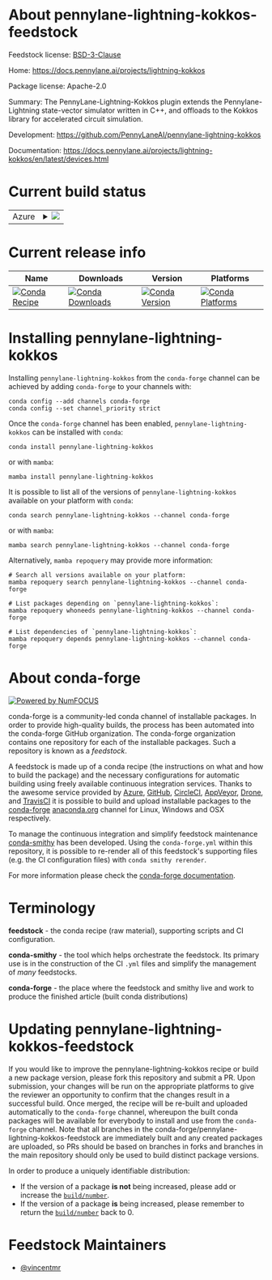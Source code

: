 About pennylane-lightning-kokkos-feedstock
==========================================

Feedstock license: [BSD-3-Clause](https://github.com/conda-forge/pennylane-lightning-kokkos-feedstock/blob/main/LICENSE.txt)

Home: https://docs.pennylane.ai/projects/lightning-kokkos

Package license: Apache-2.0

Summary: The PennyLane-Lightning-Kokkos plugin extends the Pennylane-Lightning state-vector simulator written in C++, and offloads to the Kokkos library for accelerated circuit simulation.

Development: https://github.com/PennyLaneAI/pennylane-lightning-kokkos

Documentation: https://docs.pennylane.ai/projects/lightning-kokkos/en/latest/devices.html

Current build status
====================


<table>
    
  <tr>
    <td>Azure</td>
    <td>
      <details>
        <summary>
          <a href="https://dev.azure.com/conda-forge/feedstock-builds/_build/latest?definitionId=19344&branchName=main">
            <img src="https://dev.azure.com/conda-forge/feedstock-builds/_apis/build/status/pennylane-lightning-kokkos-feedstock?branchName=main">
          </a>
        </summary>
        <table>
          <thead><tr><th>Variant</th><th>Status</th></tr></thead>
          <tbody><tr>
              <td>linux_64_python3.10.____cpython</td>
              <td>
                <a href="https://dev.azure.com/conda-forge/feedstock-builds/_build/latest?definitionId=19344&branchName=main">
                  <img src="https://dev.azure.com/conda-forge/feedstock-builds/_apis/build/status/pennylane-lightning-kokkos-feedstock?branchName=main&jobName=linux&configuration=linux%20linux_64_python3.10.____cpython" alt="variant">
                </a>
              </td>
            </tr><tr>
              <td>linux_64_python3.11.____cpython</td>
              <td>
                <a href="https://dev.azure.com/conda-forge/feedstock-builds/_build/latest?definitionId=19344&branchName=main">
                  <img src="https://dev.azure.com/conda-forge/feedstock-builds/_apis/build/status/pennylane-lightning-kokkos-feedstock?branchName=main&jobName=linux&configuration=linux%20linux_64_python3.11.____cpython" alt="variant">
                </a>
              </td>
            </tr><tr>
              <td>linux_64_python3.9.____73_pypy</td>
              <td>
                <a href="https://dev.azure.com/conda-forge/feedstock-builds/_build/latest?definitionId=19344&branchName=main">
                  <img src="https://dev.azure.com/conda-forge/feedstock-builds/_apis/build/status/pennylane-lightning-kokkos-feedstock?branchName=main&jobName=linux&configuration=linux%20linux_64_python3.9.____73_pypy" alt="variant">
                </a>
              </td>
            </tr><tr>
              <td>linux_64_python3.9.____cpython</td>
              <td>
                <a href="https://dev.azure.com/conda-forge/feedstock-builds/_build/latest?definitionId=19344&branchName=main">
                  <img src="https://dev.azure.com/conda-forge/feedstock-builds/_apis/build/status/pennylane-lightning-kokkos-feedstock?branchName=main&jobName=linux&configuration=linux%20linux_64_python3.9.____cpython" alt="variant">
                </a>
              </td>
            </tr><tr>
              <td>linux_aarch64_python3.10.____cpython</td>
              <td>
                <a href="https://dev.azure.com/conda-forge/feedstock-builds/_build/latest?definitionId=19344&branchName=main">
                  <img src="https://dev.azure.com/conda-forge/feedstock-builds/_apis/build/status/pennylane-lightning-kokkos-feedstock?branchName=main&jobName=linux&configuration=linux%20linux_aarch64_python3.10.____cpython" alt="variant">
                </a>
              </td>
            </tr><tr>
              <td>linux_aarch64_python3.11.____cpython</td>
              <td>
                <a href="https://dev.azure.com/conda-forge/feedstock-builds/_build/latest?definitionId=19344&branchName=main">
                  <img src="https://dev.azure.com/conda-forge/feedstock-builds/_apis/build/status/pennylane-lightning-kokkos-feedstock?branchName=main&jobName=linux&configuration=linux%20linux_aarch64_python3.11.____cpython" alt="variant">
                </a>
              </td>
            </tr><tr>
              <td>linux_aarch64_python3.9.____73_pypy</td>
              <td>
                <a href="https://dev.azure.com/conda-forge/feedstock-builds/_build/latest?definitionId=19344&branchName=main">
                  <img src="https://dev.azure.com/conda-forge/feedstock-builds/_apis/build/status/pennylane-lightning-kokkos-feedstock?branchName=main&jobName=linux&configuration=linux%20linux_aarch64_python3.9.____73_pypy" alt="variant">
                </a>
              </td>
            </tr><tr>
              <td>linux_aarch64_python3.9.____cpython</td>
              <td>
                <a href="https://dev.azure.com/conda-forge/feedstock-builds/_build/latest?definitionId=19344&branchName=main">
                  <img src="https://dev.azure.com/conda-forge/feedstock-builds/_apis/build/status/pennylane-lightning-kokkos-feedstock?branchName=main&jobName=linux&configuration=linux%20linux_aarch64_python3.9.____cpython" alt="variant">
                </a>
              </td>
            </tr><tr>
              <td>linux_ppc64le_python3.10.____cpython</td>
              <td>
                <a href="https://dev.azure.com/conda-forge/feedstock-builds/_build/latest?definitionId=19344&branchName=main">
                  <img src="https://dev.azure.com/conda-forge/feedstock-builds/_apis/build/status/pennylane-lightning-kokkos-feedstock?branchName=main&jobName=linux&configuration=linux%20linux_ppc64le_python3.10.____cpython" alt="variant">
                </a>
              </td>
            </tr><tr>
              <td>linux_ppc64le_python3.11.____cpython</td>
              <td>
                <a href="https://dev.azure.com/conda-forge/feedstock-builds/_build/latest?definitionId=19344&branchName=main">
                  <img src="https://dev.azure.com/conda-forge/feedstock-builds/_apis/build/status/pennylane-lightning-kokkos-feedstock?branchName=main&jobName=linux&configuration=linux%20linux_ppc64le_python3.11.____cpython" alt="variant">
                </a>
              </td>
            </tr><tr>
              <td>linux_ppc64le_python3.9.____73_pypy</td>
              <td>
                <a href="https://dev.azure.com/conda-forge/feedstock-builds/_build/latest?definitionId=19344&branchName=main">
                  <img src="https://dev.azure.com/conda-forge/feedstock-builds/_apis/build/status/pennylane-lightning-kokkos-feedstock?branchName=main&jobName=linux&configuration=linux%20linux_ppc64le_python3.9.____73_pypy" alt="variant">
                </a>
              </td>
            </tr><tr>
              <td>linux_ppc64le_python3.9.____cpython</td>
              <td>
                <a href="https://dev.azure.com/conda-forge/feedstock-builds/_build/latest?definitionId=19344&branchName=main">
                  <img src="https://dev.azure.com/conda-forge/feedstock-builds/_apis/build/status/pennylane-lightning-kokkos-feedstock?branchName=main&jobName=linux&configuration=linux%20linux_ppc64le_python3.9.____cpython" alt="variant">
                </a>
              </td>
            </tr><tr>
              <td>osx_64_python3.10.____cpython</td>
              <td>
                <a href="https://dev.azure.com/conda-forge/feedstock-builds/_build/latest?definitionId=19344&branchName=main">
                  <img src="https://dev.azure.com/conda-forge/feedstock-builds/_apis/build/status/pennylane-lightning-kokkos-feedstock?branchName=main&jobName=osx&configuration=osx%20osx_64_python3.10.____cpython" alt="variant">
                </a>
              </td>
            </tr><tr>
              <td>osx_64_python3.11.____cpython</td>
              <td>
                <a href="https://dev.azure.com/conda-forge/feedstock-builds/_build/latest?definitionId=19344&branchName=main">
                  <img src="https://dev.azure.com/conda-forge/feedstock-builds/_apis/build/status/pennylane-lightning-kokkos-feedstock?branchName=main&jobName=osx&configuration=osx%20osx_64_python3.11.____cpython" alt="variant">
                </a>
              </td>
            </tr><tr>
              <td>osx_64_python3.9.____73_pypy</td>
              <td>
                <a href="https://dev.azure.com/conda-forge/feedstock-builds/_build/latest?definitionId=19344&branchName=main">
                  <img src="https://dev.azure.com/conda-forge/feedstock-builds/_apis/build/status/pennylane-lightning-kokkos-feedstock?branchName=main&jobName=osx&configuration=osx%20osx_64_python3.9.____73_pypy" alt="variant">
                </a>
              </td>
            </tr><tr>
              <td>osx_64_python3.9.____cpython</td>
              <td>
                <a href="https://dev.azure.com/conda-forge/feedstock-builds/_build/latest?definitionId=19344&branchName=main">
                  <img src="https://dev.azure.com/conda-forge/feedstock-builds/_apis/build/status/pennylane-lightning-kokkos-feedstock?branchName=main&jobName=osx&configuration=osx%20osx_64_python3.9.____cpython" alt="variant">
                </a>
              </td>
            </tr><tr>
              <td>osx_arm64_python3.10.____cpython</td>
              <td>
                <a href="https://dev.azure.com/conda-forge/feedstock-builds/_build/latest?definitionId=19344&branchName=main">
                  <img src="https://dev.azure.com/conda-forge/feedstock-builds/_apis/build/status/pennylane-lightning-kokkos-feedstock?branchName=main&jobName=osx&configuration=osx%20osx_arm64_python3.10.____cpython" alt="variant">
                </a>
              </td>
            </tr><tr>
              <td>osx_arm64_python3.11.____cpython</td>
              <td>
                <a href="https://dev.azure.com/conda-forge/feedstock-builds/_build/latest?definitionId=19344&branchName=main">
                  <img src="https://dev.azure.com/conda-forge/feedstock-builds/_apis/build/status/pennylane-lightning-kokkos-feedstock?branchName=main&jobName=osx&configuration=osx%20osx_arm64_python3.11.____cpython" alt="variant">
                </a>
              </td>
            </tr><tr>
              <td>osx_arm64_python3.9.____cpython</td>
              <td>
                <a href="https://dev.azure.com/conda-forge/feedstock-builds/_build/latest?definitionId=19344&branchName=main">
                  <img src="https://dev.azure.com/conda-forge/feedstock-builds/_apis/build/status/pennylane-lightning-kokkos-feedstock?branchName=main&jobName=osx&configuration=osx%20osx_arm64_python3.9.____cpython" alt="variant">
                </a>
              </td>
            </tr>
          </tbody>
        </table>
      </details>
    </td>
  </tr>
</table>

Current release info
====================

| Name | Downloads | Version | Platforms |
| --- | --- | --- | --- |
| [![Conda Recipe](https://img.shields.io/badge/recipe-pennylane--lightning--kokkos-green.svg)](https://anaconda.org/conda-forge/pennylane-lightning-kokkos) | [![Conda Downloads](https://img.shields.io/conda/dn/conda-forge/pennylane-lightning-kokkos.svg)](https://anaconda.org/conda-forge/pennylane-lightning-kokkos) | [![Conda Version](https://img.shields.io/conda/vn/conda-forge/pennylane-lightning-kokkos.svg)](https://anaconda.org/conda-forge/pennylane-lightning-kokkos) | [![Conda Platforms](https://img.shields.io/conda/pn/conda-forge/pennylane-lightning-kokkos.svg)](https://anaconda.org/conda-forge/pennylane-lightning-kokkos) |

Installing pennylane-lightning-kokkos
=====================================

Installing `pennylane-lightning-kokkos` from the `conda-forge` channel can be achieved by adding `conda-forge` to your channels with:

```
conda config --add channels conda-forge
conda config --set channel_priority strict
```

Once the `conda-forge` channel has been enabled, `pennylane-lightning-kokkos` can be installed with `conda`:

```
conda install pennylane-lightning-kokkos
```

or with `mamba`:

```
mamba install pennylane-lightning-kokkos
```

It is possible to list all of the versions of `pennylane-lightning-kokkos` available on your platform with `conda`:

```
conda search pennylane-lightning-kokkos --channel conda-forge
```

or with `mamba`:

```
mamba search pennylane-lightning-kokkos --channel conda-forge
```

Alternatively, `mamba repoquery` may provide more information:

```
# Search all versions available on your platform:
mamba repoquery search pennylane-lightning-kokkos --channel conda-forge

# List packages depending on `pennylane-lightning-kokkos`:
mamba repoquery whoneeds pennylane-lightning-kokkos --channel conda-forge

# List dependencies of `pennylane-lightning-kokkos`:
mamba repoquery depends pennylane-lightning-kokkos --channel conda-forge
```


About conda-forge
=================

[![Powered by
NumFOCUS](https://img.shields.io/badge/powered%20by-NumFOCUS-orange.svg?style=flat&colorA=E1523D&colorB=007D8A)](https://numfocus.org)

conda-forge is a community-led conda channel of installable packages.
In order to provide high-quality builds, the process has been automated into the
conda-forge GitHub organization. The conda-forge organization contains one repository
for each of the installable packages. Such a repository is known as a *feedstock*.

A feedstock is made up of a conda recipe (the instructions on what and how to build
the package) and the necessary configurations for automatic building using freely
available continuous integration services. Thanks to the awesome service provided by
[Azure](https://azure.microsoft.com/en-us/services/devops/), [GitHub](https://github.com/),
[CircleCI](https://circleci.com/), [AppVeyor](https://www.appveyor.com/),
[Drone](https://cloud.drone.io/welcome), and [TravisCI](https://travis-ci.com/)
it is possible to build and upload installable packages to the
[conda-forge](https://anaconda.org/conda-forge) [anaconda.org](https://anaconda.org/)
channel for Linux, Windows and OSX respectively.

To manage the continuous integration and simplify feedstock maintenance
[conda-smithy](https://github.com/conda-forge/conda-smithy) has been developed.
Using the ``conda-forge.yml`` within this repository, it is possible to re-render all of
this feedstock's supporting files (e.g. the CI configuration files) with ``conda smithy rerender``.

For more information please check the [conda-forge documentation](https://conda-forge.org/docs/).

Terminology
===========

**feedstock** - the conda recipe (raw material), supporting scripts and CI configuration.

**conda-smithy** - the tool which helps orchestrate the feedstock.
                   Its primary use is in the construction of the CI ``.yml`` files
                   and simplify the management of *many* feedstocks.

**conda-forge** - the place where the feedstock and smithy live and work to
                  produce the finished article (built conda distributions)


Updating pennylane-lightning-kokkos-feedstock
=============================================

If you would like to improve the pennylane-lightning-kokkos recipe or build a new
package version, please fork this repository and submit a PR. Upon submission,
your changes will be run on the appropriate platforms to give the reviewer an
opportunity to confirm that the changes result in a successful build. Once
merged, the recipe will be re-built and uploaded automatically to the
`conda-forge` channel, whereupon the built conda packages will be available for
everybody to install and use from the `conda-forge` channel.
Note that all branches in the conda-forge/pennylane-lightning-kokkos-feedstock are
immediately built and any created packages are uploaded, so PRs should be based
on branches in forks and branches in the main repository should only be used to
build distinct package versions.

In order to produce a uniquely identifiable distribution:
 * If the version of a package **is not** being increased, please add or increase
   the [``build/number``](https://docs.conda.io/projects/conda-build/en/latest/resources/define-metadata.html#build-number-and-string).
 * If the version of a package **is** being increased, please remember to return
   the [``build/number``](https://docs.conda.io/projects/conda-build/en/latest/resources/define-metadata.html#build-number-and-string)
   back to 0.

Feedstock Maintainers
=====================

* [@vincentmr](https://github.com/vincentmr/)

